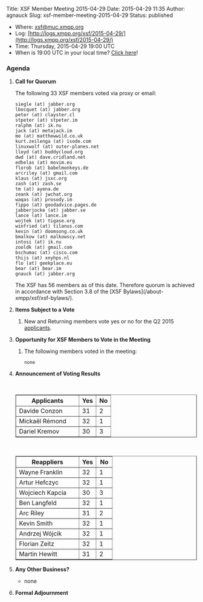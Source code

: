 Title: XSF Member Meeting 2015-04-29
Date: 2015-04-29 11:35
Author: agnauck
Slug: xsf-member-meeting-2015-04-29
Status: published

-   <span>Where</span>: [xsf@muc.xmpp.org  
   ](xmpp:xsf@muc.xmpp.org?join)
-   Log:
    [http://logs.xmpp.org/xsf/2015-04-29/](http://logs.xmpp.org/xsf/2015-04-29/)
-   Time: Thursday, 2015-04-29 19:00 UTC
-   When is 19:00 UTC in your local time? [Click
    here](http://www.worldtimeserver.com/)!

### Agenda

1.  **Call for Quorum**

    The following 33 XSF members voted via proxy or email:

        siegle (at) jabber.org
        lbocquet (at) jabber.org
        peter (at) clayster.cl
        stpeter (at) stpeter.im
        ralphm (at) ik.nu
        jack (at) metajack.im
        me (at) matthewwild.co.uk
        kurt.zeilenga (at) isode.com
        linuxwolf (at) outer-planes.net
        lloyd (at) buddycloud.org
        dwd (at) dave.cridland.net
        edhelas (at) movim.eu
        florob (at) babelmonkeys.de
        arcriley (at) gmail.com
        klaus (at) jsxc.org
        zash (at) zash.se
        tm (at) ayena.de
        zeank (at) jwchat.org
        waqas (at) prosody.im
        fippo (at) goodadvice.pages.de
        jabberjocke (at) jabber.se
        lance (at) lance.im
        wojtek (at) tigase.org
        winfried (at) tilanus.com
        kevin (at) doomsong.co.uk
        bmalkow (at) malkowscy.net
        intosi (at) ik.nu
        zooldk (at) gmail.com
        bschumac (at) cisco.com
        thijs (at) xnyhps.nl
        flo (at) geekplace.eu
        bear (at) bear.im
        gnauck (at) jabber.org

    <p>
    The XSF has 56 members as of this date. Therefore quorum is achieved
    in accordance with Section 3.8 of the [XSF
    Bylaws](/about-xmpp/xsf/xsf-bylaws/).

2.  **Items Subject to a Vote**
    1.  New and Returning members vote yes or no for the Q2 2015
        [applicants](http://wiki.xmpp.org/web/Membership_Applications_Q2_2015).

3.  **Opportunity for XSF Members to Vote in the Meeting**
    1.  The following members voted in the meeting:

            none

4.  **Announcement of Voting Results**

     

    <table border="1" cellspacing="0" cellpadding="3">
    <tbody>
    <tr>
    <th style="width: 150px;">
    Applicants

    </th>
    <th>
    Yes

    </th>
    <th>
    No

    </th>
    </tr>
    <tr>
    <td>
    Davide Conzon

    </td>
    <td>
    31

    </td>
    <td>
    2

    </td>
    </tr>
    <tr>
    <td>
    Mickaël Rémond

    </td>
    <td>
    32

    </td>
    <td>
    1

    </td>
    </tr>
    <tr>
    <td>
    Dariel Kremov

    </td>
    <td>
    30

    </td>
    <td>
    3

    </td>
    </tr>
    </tbody>
    </table>
     

    <table border="1" cellspacing="0" cellpadding="3">
    <tbody>
    <tr>
    <th style="width: 150px;">
    Reappliers

    </th>
    <th>
    Yes

    </th>
    <th>
    No

    </th>
    </tr>
    <tr>
    <td>
    Wayne Franklin

    </td>
    <td>
    32

    </td>
    <td>
    1

    </td>
    </tr>
    <tr>
    <td>
    Artur Hefczyc

    </td>
    <td>
    32

    </td>
    <td>
    1

    </td>
    </tr>
    <tr>
    <td style="height: 22px">
    Wojciech Kapcia

    </td>
    <td style="height: 22px">
    30

    </td>
    <td style="height: 22px; width: 26px;">
    3

    </td>
    </tr>
    <tr>
    <td>
    Ben Langfeld

    </td>
    <td>
    32

    </td>
    <td>
    1

    </td>
    </tr>
    <tr>
    <td>
    Arc Riley

    </td>
    <td>
    31

    </td>
    <td>
    2

    </td>
    </tr>
    <tr>
    <td style="height: 27px">
    Kevin Smith

    </td>
    <td style="height: 27px">
    32

    </td>
    <td style="height: 27px">
    1

    </td>
    </tr>
    <tr>
    <td style="height: 27px">
    Andrzej Wójcik

    </td>
    <td style="height: 27px">
    32

    </td>
    <td style="height: 27px">
    1

    </td>
    </tr>
    <tr>
    <td>
    Florian Zeitz

    </td>
    <td>
    32

    </td>
    <td>
    1

    </td>
    </tr>
    <tr>
    <td>
    Martin Hewitt

    </td>
    <td>
    31

    </td>
    <td>
    2

    </td>
    </tr>
    </tbody>
    </table>
5.  **Any Other Business?**
    -   none

    <p>
      
6.  **Formal Adjournment**

